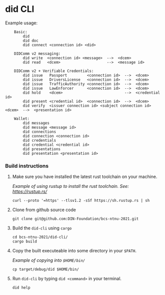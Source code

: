 # did CLI

Example usage:
```
    Basic:
        did
        did doc
        did connect <connection id> <did>

    DIDComm v2 messaging:
        did write  <connection id> <message>  -->  <dcem>
        did read   <dcem>                     -->  <message id>

    DIDComm v2 + Verifiable Credentials:
        did issue   Passport         <connection id>  -->  <dcem>
        did issue   DriversLicense   <connection id>  -->  <dcem>
        did issue   TrafficAuthority <connection id>  -->  <dcem>
        did issue   LawEnforcer      <connection id>  -->  <dcem>
        did hold    <dcem>                            -->  <credential id>
        did present <credential id>  <connection id>  -->  <dcem>
        did verify  <issuer connection id> <subject connection id> <dcem>  -->  <presentation id>

    Wallet:
        did messages
        did message <message id>
        did connections
        did connection <connection id>
        did credentials
        did credential <credential id>
        did presentations
        did presentation <presentation id>
```

### Build instructions

1. Make sure you have installed the latest rust toolchain on your machine.

    *Example of using rustup to install the rust toolchain. See: https://rustup.rs/*
    ```
    curl --proto '=https' --tlsv1.2 -sSf https://sh.rustup.rs | sh
    ```

2. Clone from github source code
    ```
    git clone git@github.com:DIN-Foundation/bcs-ntnu-2021.git
    ```

3. Build the `did-cli` using `cargo`
    ```
    cd bcs-ntnu-2021/did-cli/
    cargo build
    ```

4. Copy the built executeable into some directory in your `$PATH`.

    *Example of copying into `$HOME/bin/`*
    ```
    cp target/debug/did $HOME/bin/
    ```

5. Run `did-cli` by typing `did <command>` in your terminal.
    ```
    did help
    ```

